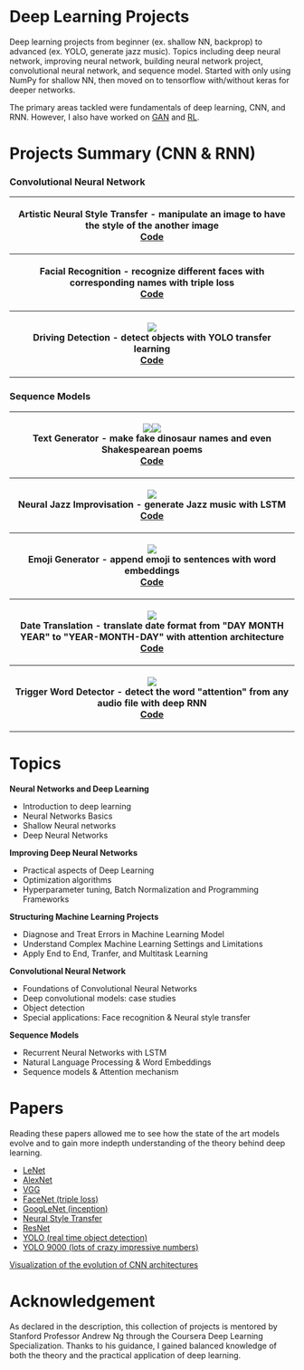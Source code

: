 # Deep Learning Projects

Deep learning projects from beginner (ex. shallow NN, backprop) to advanced (ex. YOLO, generate jazz music). Topics including deep neural network, improving neural network, building neural network project, convolutional neural network, and sequence model. Started with only using NumPy for shallow NN, then moved on to tensorflow with/without keras for deeper networks. 

The primary areas tackled were fundamentals of deep learning, CNN, and RNN. However, I also have worked on [GAN](https://github.com/Jacklu0831/GAN_Projects) and [RL](https://github.com/Jacklu0831/RL_Projects).

# Projects Summary (CNN & RNN)
 
### Convolutional Neural Network

<table style="width:100%" align="center">
 <tr>
  <th>
   <p align="center">
    <image src="">
    <br>Artistic Neural Style Transfer - manipulate an image to have the style of the another image
    <br><a href="assets/3-3.png">Code</a>
   </p>
  </th>
 </tr>
  <tr>
  <th>
   <p align="center">
    <image src="">
    <br>Facial Recognition - recognize different faces with corresponding names with triple loss
    <br><a href="assets/3-2.png">Code</a>
   </p>
  </th>
 </tr>
  <tr>
  <th>
   <p align="center">
    <image src="assets/3-1.png">
    <br>Driving Detection - detect objects with YOLO transfer learning
    <br><a href="">Code</a>
   </p>
  </th>
 </tr>
 </table>

### Sequence Models

<table style="width:100%" align="center">
 <tr>
  <th>
   <p align="center">
    <image src="assets/4-1.png"><image src="assets/4-2.png">
    <br>Text Generator - make fake dinosaur names and even Shakespearean poems
    <br><a href="">Code</a>
   </p>
  </th>
 </tr>
 <tr>
  <th>
   <p align="center">
    <image src="assets/4-3.png">
    <br>Neural Jazz Improvisation - generate Jazz music with LSTM 
    <br><a href="">Code</a>
   </p>
  </th>
 </tr>
  <tr>
  <th>
   <p align="center">
    <image src="assets/4-5.png">
    <br>Emoji Generator - append emoji to sentences with word embeddings
    <br><a href="">Code</a>
   </p>
  </th>
 </tr>
   <tr>
  <th>
   <p align="center">
    <image src="assets/4-6.png">
    <br>Date Translation - translate date format from "DAY MONTH YEAR" to "YEAR-MONTH-DAY" with attention architecture
    <br><a href="">Code</a>
   </p>
  </th>
 </tr>
  <tr>
  <th>
   <p align="center">
    <image src="assets/4-7.png">
    <br>Trigger Word Detector - detect the word "attention" from any audio file with deep RNN
    <br><a href="">Code</a>
   </p>
  </th>
 </tr>
 </table>

# Topics

__Neural Networks and Deep Learning__
- Introduction to deep learning
- Neural Networks Basics
- Shallow Neural networks
- Deep Neural Networks

__Improving Deep Neural Networks__
- Practical aspects of Deep Learning
- Optimization algorithms
- Hyperparameter tuning, Batch Normalization and Programming Frameworks

__Structuring Machine Learning Projects__
- Diagnose and Treat Errors in Machine Learning Model
- Understand Complex Machine Learning Settings and Limitations
- Apply End to End, Tranfer, and Multitask Learning

__Convolutional Neural Network__
- Foundations of Convolutional Neural Networks
- Deep convolutional models: case studies
- Object detection
- Special applications: Face recognition & Neural style transfer

__Sequence Models__
- Recurrent Neural Networks with LSTM
- Natural Language Processing & Word Embeddings
- Sequence models & Attention mechanism

# Papers

Reading these papers allowed me to see how the state of the art models evolve and to gain more indepth understanding of the theory behind deep learning.

- [LeNet](http://yann.lecun.com/exdb/publis/pdf/lecun-01a.pdf)
- [AlexNet](https://papers.nips.cc/paper/4824-imagenet-classification-with-deep-convolutional-neural-networks.pdf)
- [VGG](https://arxiv.org/pdf/1409.1556.pdf)
- [FaceNet (triple loss)](https://arxiv.org/abs/1503.03832)
- [GoogLeNet (inception)](https://arxiv.org/abs/1409.4842)
- [Neural Style Transfer](https://arxiv.org/abs/1508.06576)
- [ResNet](https://arxiv.org/pdf/1512.03385.pdf)
- [YOLO (real time object detection)](https://arxiv.org/abs/1506.02640)
- [YOLO 9000 (lots of crazy impressive numbers)](https://arxiv.org/abs/1612.08242)

[Visualization of the evolution of CNN architectures](http://josephpcohen.com/w/visualizing-cnn-architectures-side-by-side-with-mxnet)

# Acknowledgement

As declared in the description, this collection of projects is mentored by Stanford Professor Andrew Ng through the Coursera Deep Learning Specialization. Thanks to his guidance, I gained balanced knowledge of both the theory and the practical application of deep learning. 
